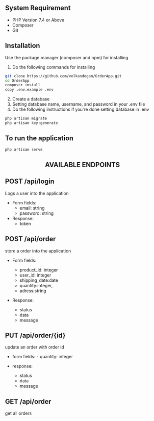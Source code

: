 
## System Requirement
- PHP Version 7.4 or Above
- Composer
- Git


## Installation

Use the package manager (composer and npm) for installing

1. Do the following commands for installing
```bash
git clone https://github.com/volkandogan/OrderApp.git
cd OrderApp
composer install
copy .env.example .env
```
2. Create a database
3. Setting database name, username, and password in your .env file
4. Do the following instructions if you're done setting database in .env
```bash
php artisan migrate
php artisan key:generate
```
## To run the application
```bash
php artisan serve
```
<h2 align="center">AVAILABLE ENDPOINTS</h2>

## POST /api/login
Logs a user into the application

-   Form fields:
    -   email: string
    -   password: string
-   Response:
    -   token

## POST /api/order
store a order into the application

-   Form fields:
       - product_id: integer
       - user_id: integer
       - shipping_date:date
       - quantity:integer,
       - adress:string
       
-    Response:
        - status
        - data
        - message

## PUT /api/order/{id}
update an order with order id

- form fields:
        - quantity: integer

- response:
    - status
    -  data
    -  message

## GET /api/order
get all orders



